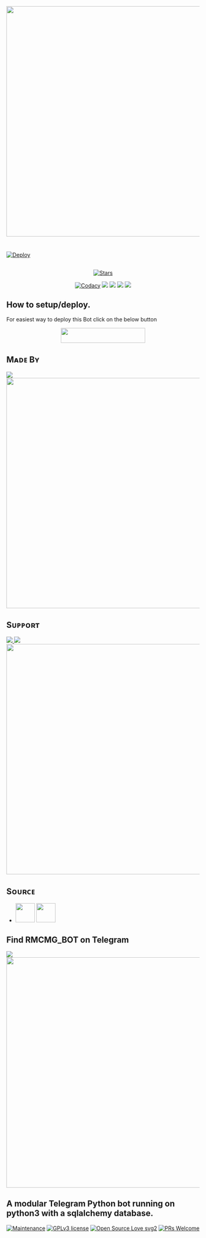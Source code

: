 <a href="https://github.com/RMCMG/RMCMG_BOT"><img src="https://img.shields.io/badge/RMCMG%20BOT-gold?&style=flat-square?&logo=github" width=600px></a></p>

#

[![Deploy](https://telegra.ph/file/317d6d9511f780a12c471.png)](https://heroku.com/deploy?template=https://github.com/RMCMG/RMCMG_BOT.git)

##

<p align="center">
    <a href="https://github.com/RMCMG/RMCMG_BOT/stargazers"><img src="https://img.shields.io/github/stars/RMCMG/RMCMG_BOT?label=Stars&style=flat-square&logo=github&color=F10070" alt="Stars" /></a>
</p>
<p align="center">
    <a href="https://app.codacy.com/manual/RMCMG/RMCMG_BOT/dashboard"> <img src="https://img.shields.io/codacy/grade/4d58f2a402b54aed8a7d95f7add45a81?color=brightgreen&logo=codacy&logoColor=green&style=for-the-badge" alt="Codacy" /></a>
    <a href="https://github.com/RMCMG/RMCMG_BOT"> <img src="https://img.shields.io/github/repo-size/RMCMG/RMCMG_BOT?color=orange&logo=github&logoColor=green&style=for-the-badge" /></a>
    <a href="https://github.com/RMCMG/RMCMG_BOT/commits/mukesh"> <img src="https://img.shields.io/github/last-commit/RMCMG/RMCMG_BOT?color=blue&logo=github&logoColor=green&style=for-the-badge" /></a>
    <a href="https://github.com/RMCMG/RMCMG_BOT/issues"> <img src="https://img.shields.io/github/issues/RMCMG/RMCMG_BOT?color=blueviolet&logo=github&logoColor=green&style=for-the-badge" /></a>
    <a href="https://github.com/RMCMG/RMCMG_BOT/network/members"> <img src="https://img.shields.io/github/forks/RMCMG/RMCMG_BOT?color=red&logo=github&logoColor=green&style=for-the-badge" /></a>  
</p>

##

## How to setup/deploy.
For easiest way to deploy this Bot click on the below button
<p align="center"><a href="https://heroku.com/deploy?template=https://github.com/RMCMG/RMCMG_BOT"> <img src="https://img.shields.io/badge/Deploy%20To%20Heroku-black?style=for-the-badge&logo=heroku" width="220" height="38.45"/></a></p>
 
##

## Mᴀᴅᴇ Bʏ

<a href="https://t.me/mkspali"> <img src="https://img.shields.io/badge/Bestest-Master-ff69b4" /> </a>
<a href="https://t.me/mkspali"><img src="https://img.shields.io/badge/Telegram-Mukesh%20Solanki-gold?&style=flat-square?&logo=telegram" width=600px></a></p>


##

## Sᴜᴘᴘᴏʀᴛ

<a href="https://t.me/RMCMG_Bots"> <img src="https://img.shields.io/badge/Join-Our-green" /> <img src="https://img.shields.io/badge/Support-Channel-critical" /> </a>
<a href="https://t.me/RMCMG_Bots"><img src="https://img.shields.io/badge/Telegram-RMCMG%20Bots%20-gold?&style=flat-square?&logo=telegram" width=600px></a></p>


##

## Sᴏᴜʀᴄᴇ

* <img src="https://img.shields.io/badge/Python-black" width=50px/>  <img src="https://img.shields.io/badge/Telethn-black" width=50px/>

##

## Find RMCMG_BOT on Telegram
<a href="https://t.me/RMCMG_Filter_Bot"> <img src="https://img.shields.io/badge/Best-Bot-ff69b4" /> </a>
<a href="https://t.me/RMCMG_Filter_Bot"><img src="https://img.shields.io/badge/Telegram-RMCMG%20BOT%20-gold?&style=flat-square?&logo=telegram" width=600px></a></p>

##

## A modular Telegram Python bot running on python3 with a sqlalchemy database.

[![Maintenance](https://img.shields.io/badge/Maintained%3F-yes-green.svg)](https://GitHub.com/RMCMG/RMCMG_BOT.js/graphs/commit-activity) [![GPLv3 license](https://img.shields.io/badge/License-GPLv3-blue.svg)](https://perso.crans.org/besson/LICENSE.html) [![Open Source Love svg2](https://badges.frapsoft.com/os/v2/open-source.svg?v=103)](https://github.com/ellerbrock/open-source-badges/) 
[![PRs Welcome](https://img.shields.io/badge/PRs-welcome-brightgreen.svg?style=flat-square)](https://makeapullrequest.com)
